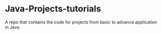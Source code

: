 # Java-Projects-tutorials
A repo that contains the code for projects from basic to advance application in Java

